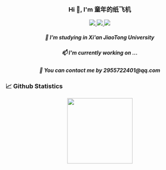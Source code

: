 <h3 align="center"> Hi 👋, I'm 童年的纸飞机 </h3>
<p align="center">
    <a title="Github Total Stars" target="_blank" href="https://github.com/xjtu-fgh">
        <img src="https://img.shields.io/github/stars/xjtu-fgh.svg?logo=star&label=Total%20Stars&color=success" />
    </a>
    <a title="Github Followers" target="_blank" href="https://github.com/xjtu-fgh">
        <img src="https://img.shields.io/badge/dynamic/json?label=GitHub&suffix=%20followers&query=%24.data.totalSubs&url=https%3A%2F%2Fapi.spencerwoo.com%2Fsubstats%2F%3Fsource%3Dgithub%26queryKey%3Dblinkfox&color=blue&logo=github&longCache=true" />
    </a>
    <a title="My Blog Site" target="_blank" href="https://xjtu-fgh.github.io/">
        <img src="https://img.shields.io/badge/%E5%8D%9A%E5%AE%A2%20(blog)-xjtu fgh.github.io-orange" />
    </a>
</p>
<h5 align="center"> 🌱 I’m studying in Xi'an JiaoTong University </h5>
<h5 align="center"> 📫 I'm currently working on ... </h5>
<h5 align="center"> 💬 You can contact me by 2955722401@qq.com </h5>

### 📈 Github Statistics

<div align="center">
    <span>&emsp;&emsp;</span>
    <img height="175px" src="https://github-readme-stats.vercel.app/api?username=xjtu-fgh&count_private=true&show_icons=true&theme=radical" />
    <span>&emsp;&emsp;</span>
</div>
